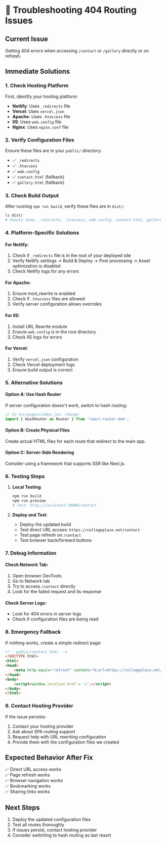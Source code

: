 # 🔧 Troubleshooting 404 Routing Issues

## Current Issue
Getting 404 errors when accessing `/contact` or `/gallery` directly or on refresh.

## Immediate Solutions

### 1. Check Hosting Platform
First, identify your hosting platform:

- **Netlify**: Uses `_redirects` file
- **Vercel**: Uses `vercel.json` 
- **Apache**: Uses `.htaccess` file
- **IIS**: Uses `web.config` file
- **Nginx**: Uses `nginx.conf` file

### 2. Verify Configuration Files
Ensure these files are in your `public/` directory:
- ✅ `_redirects`
- ✅ `.htaccess`
- ✅ `web.config`
- ✅ `contact.html` (fallback)
- ✅ `gallery.html` (fallback)

### 3. Check Build Output
After running `npm run build`, verify these files are in `dist/`:
```bash
ls dist/
# Should show: _redirects, .htaccess, web.config, contact.html, gallery.html
```

### 4. Platform-Specific Solutions

#### For Netlify:
1. Check if `_redirects` file is in the root of your deployed site
2. Verify Netlify settings → Build & Deploy → Post processing → Asset optimization is disabled
3. Check Netlify logs for any errors

#### For Apache:
1. Ensure mod_rewrite is enabled
2. Check if `.htaccess` files are allowed
3. Verify server configuration allows overrides

#### For IIS:
1. Install URL Rewrite module
2. Ensure `web.config` is in the root directory
3. Check IIS logs for errors

#### For Vercel:
1. Verify `vercel.json` configuration
2. Check Vercel deployment logs
3. Ensure build output is correct

### 5. Alternative Solutions

#### Option A: Use Hash Router
If server configuration doesn't work, switch to hash routing:

```jsx
// In src/pages/index.jsx, change:
import { HashRouter as Router } from 'react-router-dom';
```

#### Option B: Create Physical Files
Create actual HTML files for each route that redirect to the main app.

#### Option C: Server-Side Rendering
Consider using a framework that supports SSR like Next.js.

### 6. Testing Steps

1. **Local Testing**:
   ```bash
   npm run build
   npm run preview
   # Test: http://localhost:10000/contact
   ```

2. **Deploy and Test**:
   - Deploy the updated build
   - Test direct URL access: `https://collegeplace.net/contact`
   - Test page refresh on `/contact`
   - Test browser back/forward buttons

### 7. Debug Information

#### Check Network Tab:
1. Open browser DevTools
2. Go to Network tab
3. Try to access `/contact` directly
4. Look for the failed request and its response

#### Check Server Logs:
- Look for 404 errors in server logs
- Check if configuration files are being read

### 8. Emergency Fallback

If nothing works, create a simple redirect page:

```html
<!-- public/contact.html -->
<!DOCTYPE html>
<html>
<head>
    <meta http-equiv="refresh" content="0;url=https://collegeplace.net/">
</head>
<body>
    <script>window.location.href = '/';</script>
</body>
</html>
```

### 9. Contact Hosting Provider

If the issue persists:
1. Contact your hosting provider
2. Ask about SPA routing support
3. Request help with URL rewriting configuration
4. Provide them with the configuration files we created

## Expected Behavior After Fix

✅ Direct URL access works  
✅ Page refresh works  
✅ Browser navigation works  
✅ Bookmarking works  
✅ Sharing links works  

## Next Steps

1. Deploy the updated configuration files
2. Test all routes thoroughly
3. If issues persist, contact hosting provider
4. Consider switching to hash routing as last resort 